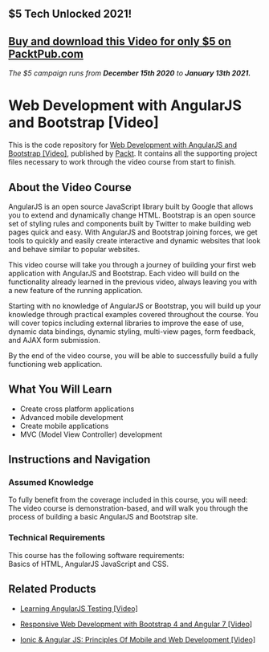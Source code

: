 ## $5 Tech Unlocked 2021!
[Buy and download this Video for only $5 on PacktPub.com](https://www.packtpub.com/product/web-development-with-angularjs-and-bootstrap-video/9781784391508)
-----
*The $5 campaign         runs from __December 15th 2020__ to __January 13th 2021.__*

# Web Development with AngularJS and Bootstrap [Video]
This is the code repository for [Web Development with AngularJS and Bootstrap [Video]](https://www.packtpub.com/web-development/web-development-angularjs-and-bootstrap-video?utm_source=github&utm_medium=repository&utm_campaign=9781784391508), published by [Packt](https://www.packtpub.com/?utm_source=github). It contains all the supporting project files necessary to work through the video course from start to finish.
## About the Video Course
AngularJS is an open source JavaScript library built by Google that allows you to extend and dynamically change HTML. Bootstrap is an open source set of styling rules and components built by Twitter to make building web pages quick and easy. With AngularJS and Bootstrap joining forces, we get tools to quickly and easily create interactive and dynamic websites that look and behave similar to popular websites.

This video course will take you through a journey of building your first web application with AngularJS and Bootstrap. Each video will build on the functionality already learned in the previous video, always leaving you with a new feature of the running application.

Starting with no knowledge of AngularJS or Bootstrap, you will build up your knowledge through practical examples covered throughout the course. You will cover topics including external libraries to improve the ease of use, dynamic data bindings, dynamic styling, multi-view pages, form feedback, and AJAX form submission.

By the end of the video course, you will be able to successfully build a fully functioning web application. 


<H2>What You Will Learn</H2>
<DIV class=book-info-will-learn-text>
<UL>
<LI>Create cross platform applications 
<LI>Advanced mobile development 
<LI>Create mobile applications 
<LI>MVC (Model View Controller) development </LI></UL></DIV>

## Instructions and Navigation
### Assumed Knowledge
To fully benefit from the coverage included in this course, you will need:<br/>
The video course is demonstration-based, and will walk you through the process of building a basic AngularJS and Bootstrap site.
### Technical Requirements
This course has the following software requirements:<br/>
Basics of HTML, AngularJS JavaScript and CSS.

## Related Products
* [Learning AngularJS Testing [Video]](https://www.packtpub.com/web-development/learning-angularjs-testing-video?utm_source=github&utm_medium=repository&utm_campaign=9781782174899)

* [Responsive Web Development with Bootstrap 4 and Angular 7 [Video]](https://www.packtpub.com/web-development/responsive-web-development-bootstrap-4-and-angular-7-video?utm_source=github&utm_medium=repository&utm_campaign=9781789615272)

* [Ionic & Angular JS: Principles Of Mobile and Web Development [Video]](https://www.packtpub.com/web-development/ionic-angular-js-principles-mobile-and-web-development-video?utm_source=github&utm_medium=repository&utm_campaign=9781788995047)

